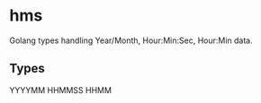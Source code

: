 # hms

Golang types handling Year/Month, Hour:Min:Sec, Hour:Min data.

## Types

YYYYMM
HHMMSS
HHMM
